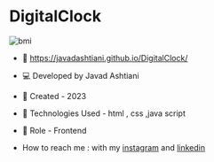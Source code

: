 # DigitalClock
![bmi](https://github.com/javadashtiani/BMICalc/assets/134012615/84ea2514-78e1-4a90-ab35-6b65d3165e90)
- 🔗 https://javadashtiani.github.io/DigitalClock/
- 💻 Developed by Javad Ashtiani
- 📆 Created - 2023
- 🔧 Technologies Used - html , css ,java script
- 🧑‍ Role - Frontend

- How to reach me : with my [instagram](https://www.instagram.com/javadashtiani_web/) and [linkedin](https://www.linkedin.com/in/javadashtiani/)
